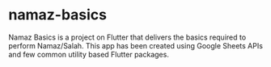 # namaz-basics
Namaz Basics is a project on Flutter that delivers the basics required to perform Namaz/Salah. This app has been created using Google Sheets APIs and few common utility based Flutter packages.
